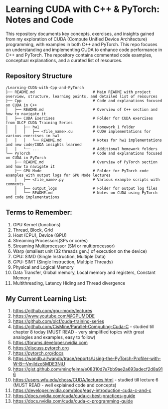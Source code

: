 # Learning CUDA with C++ & PyTorch: Notes and Code
This repository documents key concepts, exercises, and insights gained from my exploration of CUDA (Compute Unified Device Architecture) programming, with examples in both C++ and PyTorch. This repo focuses on understanding and implementing CUDA to enhance code performance in C++ and PyTorch. The repository contains commented code examples, conceptual explanations, and a curated list of resources.


## Repository Structure
```
/Learning-CUDA-with-Cpp-and-PyTorch
├── README.md                          # Main README with project overview, structure, learning points, and detailed list of resources
├── Cpp                                # Code and explanations focused on CUDA in C++
│   ├── README.md                      # Overview of C++ section and how to navigate it
│   ├── CUDA Exercises                 # Folder for CUDA exercises from OLCF CUDA Training Series
│   │   ├── hw1                        # Homework 1 folder
│   │   │   ├── <file_name>.cu         # CUDA implementations for various exercises in hw1
│   │   │   └── README.md              # Notes for hw1 implementations and new code/CUDA insights learned
│   │   └── ...                        # Additional homework folders
└── PyTorch                            # Code and explanations focused on CUDA in PyTorch
    ├── README.md                      # Overview of PyTorch section and how to navigate it
    ├── GPU Mode                       # Folder for PyTorch code examples with output logs for GPU Mode lectures
    │   ├── <file_name>.py             # Various example scripts with comments
    │   ├── output_logs                # Folder for output log files
    │   └── README.md                  # Notes on CUDA using PyTorch and code implementations

```


## Terms to Remember:
1. GPU Kernel (functions)
2. Thread, Block, Grid
3. Host (CPU), Device (GPU)
4. Streaming Processors(SPs or cores)
5. Streaming Multiprocessor (SM or multiprocessor)
6. Warp (smallest unit (32 threads gen.) of execution on the device)
7. CPU: SIMD (Single Instruction, Multiple Data)
8. GPU: SIMT (Single Instruction, Multiple Threads)
9. Physical and Logical Memory
10. Data Transfer, Global memory, Local memory and registers, Constant Memory
11. Multithreading, Latency Hiding and Thread divergence

## My Current Learning List:
1. https://github.com/gpu-mode/lectures
2. https://www.youtube.com/@GPUMODE
3. https://github.com/olcf/cuda-training-series
4. https://github.com/CisMine/Parallel-Computing-Cuda-C - studied till chapter 8 today (MUST READ - very simplified topics with great analogies and examples, easy to follow)
5. https://forums.developer.nvidia.com
6. https://discuss.pytorch.org
7. https://pytorch.org/docs
8. https://wandb.ai/wandb/trace/reports/Using-the-PyTorch-Profiler-with-W-B--Vmlldzo5MDE3NjU
9. https://gist.github.com/mingfeima/e08310d7e7bb9ae2a693adecf2d8a916
10. https://users.wfu.edu/choss/CUDA/lectures.html - studied till lecture 6 (MUST READ - well explained code and concepts)
11. https://developer.nvidia.com/blog/easy-introduction-cuda-c-and-c
12. https://docs.nvidia.com/cuda/cuda-c-best-practices-guide
13. https://docs.nvidia.com/cuda/cuda-c-programming-guide
